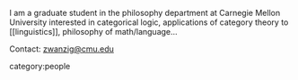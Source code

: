 I am a graduate student in the philosophy department at Carnegie Mellon University interested in categorical logic, applications of category theory to [[linguistics]], philosophy of math/language...

Contact: <zwanzig@cmu.edu> 


category:people